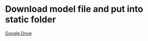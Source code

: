 # Download model file and put into static folder
[Google Drive](https://drive.google.com/file/d/1fvjup1ZB4sAP58EluwOWhLFXsxwAU0HZ/view?usp=drive_link)
